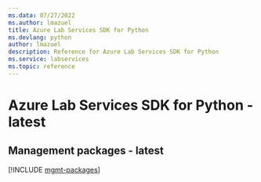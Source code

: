 ```yaml
---
ms.data: 07/27/2022
ms.author: lmazuel
title: Azure Lab Services SDK for Python
ms.devlang: python
author: lmazuel
description: Reference for Azure Lab Services SDK for Python
ms.service: labservices
ms.topic: reference
---
```

# Azure Lab Services SDK for Python - latest

## Management packages - latest
[!INCLUDE [mgmt-packages](lab-services-mgmt-index.md)]